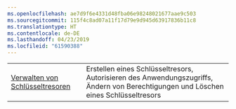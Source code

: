 ```yaml
---
ms.openlocfilehash: ae7d9f6e4331d48fba06e98248021677aae9c503
ms.sourcegitcommit: 115f4c8ad07a11f17d79e9d945d63917836b11c8
ms.translationtype: HT
ms.contentlocale: de-DE
ms.lasthandoff: 04/23/2019
ms.locfileid: "61590388"
---
```

|  |  |
|---------|---------|
| [Verwalten von Schlüsseltresoren][1] | Erstellen eines Schlüsseltresors, Autorisieren des Anwendungszugriffs, Ändern von Berechtigungen und Löschen eines Schlüsseltresors |

[1]: https://azure.microsoft.com/resources/samples/key-vault-java-manage-key-vaults/
